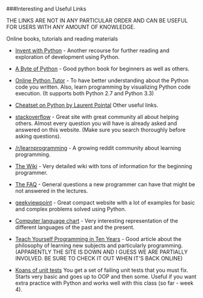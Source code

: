 
###Interesting and Useful Links



THE LINKS ARE NOT IN ANY PARTICULAR ORDER AND CAN BE USEFUL FOR USERS WITH ANY AMOUNT OF KNOWLEDGE.

Online books, tutorials and reading materials

* [Invent with Python]() - Another recourse for further reading and exploration of development using Python.

* [A Byte of Python]() - Good python book for beginners as well as others.

* [Online Python Tutor]() - To have better understanding about the Python code you written. Also, learn programming by visualizing Python code execution. (It supports both Python 2.7 and Python 3.3)

* [Cheatset on Python by Laurent Pointal](http://www.macs.hw.ac.uk/~hwloidl/Courses/F21SC/mementopython3-english.pdf)
Other useful links.

* [stackoverflow](http://stackoverflow.com/) - Great site with great community all about helping others. Almost every question you will have is already asked and answered on this website. (Make sure you search thoroughly before asking questions).

* [/r/learnprogramming]() - A growing reddit community about learning programming.

* [The Wiki]() - Very detailed wiki with tons of information for the beginning programmer.

* [The FAQ]() - General questions a new programmer can have that might be not answered in the lectures.

* [geekviewpoint]() - Great compact website with a lot of examples for basic and complex problems solved using Python.

* [Computer language chart]() - Very interesting representation of the different languages of the past and the present.

* [Teach Yourself Programming in Ten Years]() - Good article about the philosophy of learning new subjects and particularly programming.
(APPARENTLY THE SITE IS DOWN AND I GUESS WE ARE PARTIALLY INVOLVED. BE SURE TO CHECK IT OUT WHEN IT'S BACK ONLINE)

* [Koans of unit tests]() You get a set of failing unit tests that you must fix. Starts very basic and goes up to OOP and then some. Useful if you want extra practice with Python and works well with this class (so far - week 4).

